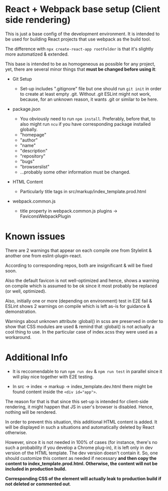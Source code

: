 # React + Webpack base setup (Client side rendering)

This is just a base config of the development environment. It is intended to be used for building React projects that use webpack as the build tool.

The difference with `npx create-react-app rootFolder` is that it's slightly more automatized & extended.

This base is intended to be as homogeneous as possible for any project, yet, there are several minor things that **must be changed before using it**:

+ Git Setup

  - Set-up includes ".gitignore" file but one should run `git init` in order to create at least empty .git. Without .git ESLint might not work, because, for an unknown reason, it wants .git or similar to be here.

+ package.json
  - You obviously need to run `npm install`. Preferably, before that, to also might run `ncu` if you have corresponding package installed globally.
  - "homepage"
  - "author"
  - "name"
  - "description"
  - "repository"
  - "bugs"
  - "browserslist"
  - ...probably some other information must be changed.

+ HTML Content
  - Particularly title tags in src/markup/index_template.prod.html

+ webpack.common.js
  - title property in webpack.common.js plugins -> FaviconsWebpackPlugin

# Known issues
There are 2 warnings that appear on each compile one from Stylelint & another one from eslint-plugin-react.

According to corresponding repos, both are insignificant & will be fixed soon.

Also the default favicon is not well-optimized and hence, shows a warning on compile which is assumed to be ok since it most probably be replaced (or well, optimized).

Also, initially one or more (depending on environment) test in E2E fail & ESLint shows 2 warnings on compile which is left as-is for guidance & demonstration.

Warnings about unknown attribute :global() in scss are preserved in order to show that CSS modules are used & remind that :global() is not actually a cool thing to use. In the particular case of index.scss they were used as a workaround.

# Additional Info

+ It is reccomendable to run `npm run dev` & `npm run test` in parallel since it will play nice together with E2E testing.

+ In src -> index -> markup -> index_template.dev.html there might be found content inside the `<div id="app">`.

The reason for that is that since this set-up is intended for client-side rendering, it might happen that JS in user's browser is disabled. Hence, nothing will be rendered.

In order to prevent this situation, this additional HTML content is added. It will be displayed in such a situations and automatically deleted by React otherwise.

However, since it is not needed in 100% of cases (for instance, there's no such a probability if you develop a Chrome plug-in), it is left only in dev version of the HTML template. The dev version doesn't contain it. So, one should customize this content as needed if necessary **and then copy the content to index_template.prod.html. Otherwise, the content will not be included in production build.**

**Corresponding CSS of the element  will actually leak to production build if not deleted or commented out**.
